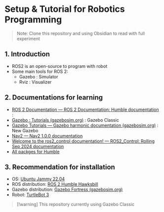 # Setup & Tutorial for Robotics Programming

> Note: Clone this repository and using Obsidian to read with full experiment

## 1. Introduction

- ROS2 is an open-source to program with robot
- Some main tools for ROS 2:
	- Gazebo : Simulator
	- Rviz : Visualizer

## 2. Documentations for learning

- [ROS 2 Documentation — ROS 2 Documentation: Humble documentation](https://docs.ros.org/en/humble/index.html) :
- [Gazebo : Tutorials (gazebosim.org)](https://classic.gazebosim.org/tutorials) : Gazebo Classic
- [Gazebo Tutorials — Gazebo harmonic documentation (gazebosim.org)](https://gazebosim.org/docs/latest/tutorials/) : New Gazebo
- [Nav2 — Nav2 1.0.0 documentation](https://docs.nav2.org/)
- [Welcome to the ros2_control documentation! — ROS2_Control: Rolling Sep 2024 documentation](https://control.ros.org/rolling/index.html)
- [All packges for Humble](https://docs.ros.org/en/humble/p/)
## 3. Recommendation for installation

- OS: [Ubuntu Jammy 22.04](https://www.releases.ubuntu.com/jammy/)
- ROS distribution: [ROS 2 Humble Hawksbill](https://www.ros.org/reps/rep-2000.html#humble-hawksbill-may-2022-may-2027)
- Gazebo distribution: [Gazebo Fortress (gazebosim.org)](https://gazebosim.org/docs/fortress/install)
- Robot: [TurtleBot 3](https://emanual.robotis.com/docs/en/platform/turtlebot3/quick-start/)

> [!warning] This repository currently using Gazebo Classic

